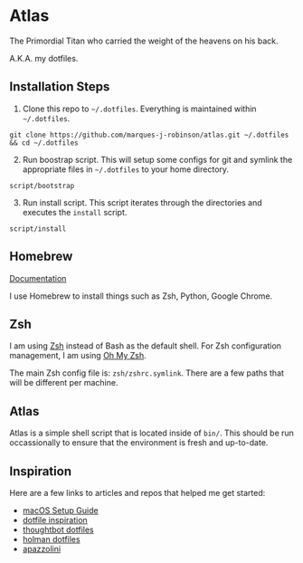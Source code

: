 # Atlas
The Primordial Titan who carried the weight of the heavens on his back.

A.K.A. my dotfiles.

## Installation Steps
1. Clone this repo to `~/.dotfiles`. Everything is maintained within `~/.dotfiles`.
```
git clone https://github.com/marques-j-robinson/atlas.git ~/.dotfiles && cd ~/.dotfiles
```

2. Run boostrap script.
This will setup some configs for git and symlink the appropriate files in `~/.dotfiles` to your home directory.
```
script/bootstrap
```

3. Run install script. This script iterates through the directories and executes the `install` script.
```
script/install
```

## Homebrew
[Documentation](https://brew.sh/)

I use Homebrew to install things such as Zsh, Python, Google Chrome.

## Zsh
I am using [Zsh](https://www.zsh.org/) instead of Bash as the default shell.
For Zsh configuration management, I am using [Oh My Zsh](https://ohmyz.sh/).

The main Zsh config file is: `zsh/zshrc.symlink`.
There are a few paths that will be different per machine.

## Atlas
Atlas is a simple shell script that is located inside of `bin/`.
This should be run occassionally to ensure that the environment is fresh and up-to-date.


## Inspiration
Here are a few links to articles and repos that helped me get started:
- [macOS Setup Guide](https://sourabhbajaj.com/mac-setup/)
- [dotfile inspiration](https://dotfiles.github.io/inspiration/)
- [thoughtbot dotfiles](https://thoughtbot.com/upcase/videos/intro-to-dotfiles)
- [holman dotfiles](https://github.com/holman/dotfiles)
- [apazzolini](https://github.com/apazzolini/dotfiles)
